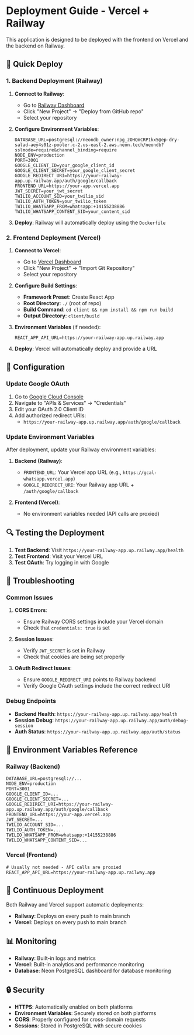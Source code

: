 # Deployment Guide - Vercel + Railway

This application is designed to be deployed with the frontend on Vercel and the backend on Railway.

## 🚀 Quick Deploy

### 1. Backend Deployment (Railway)

1. **Connect to Railway**:
   - Go to [Railway Dashboard](https://railway.app/dashboard)
   - Click "New Project" → "Deploy from GitHub repo"
   - Select your repository

2. **Configure Environment Variables**:
   ```env
   DATABASE_URL=postgresql://neondb_owner:npg_zOHQmCRP1kx5@ep-dry-salad-aey4s01z-pooler.c-2.us-east-2.aws.neon.tech/neondb?sslmode=require&channel_binding=require
   NODE_ENV=production
   PORT=3001
   GOOGLE_CLIENT_ID=your_google_client_id
   GOOGLE_CLIENT_SECRET=your_google_client_secret
   GOOGLE_REDIRECT_URI=https://your-railway-app.up.railway.app/auth/google/callback
   FRONTEND_URL=https://your-app.vercel.app
   JWT_SECRET=your_jwt_secret
   TWILIO_ACCOUNT_SID=your_twilio_sid
   TWILIO_AUTH_TOKEN=your_twilio_token
   TWILIO_WHATSAPP_FROM=whatsapp:+14155238886
   TWILIO_WHATSAPP_CONTENT_SID=your_content_sid
   ```

3. **Deploy**: Railway will automatically deploy using the `Dockerfile`

### 2. Frontend Deployment (Vercel)

1. **Connect to Vercel**:
   - Go to [Vercel Dashboard](https://vercel.com/dashboard)
   - Click "New Project" → "Import Git Repository"
   - Select your repository

2. **Configure Build Settings**:
   - **Framework Preset**: Create React App
   - **Root Directory**: `./` (root of repo)
   - **Build Command**: `cd client && npm install && npm run build`
   - **Output Directory**: `client/build`

3. **Environment Variables** (if needed):
   ```env
   REACT_APP_API_URL=https://your-railway-app.up.railway.app
   ```

4. **Deploy**: Vercel will automatically deploy and provide a URL

## 🔧 Configuration

### Update Google OAuth

1. Go to [Google Cloud Console](https://console.cloud.google.com/)
2. Navigate to "APIs & Services" → "Credentials"
3. Edit your OAuth 2.0 Client ID
4. Add authorized redirect URIs:
   - `https://your-railway-app.up.railway.app/auth/google/callback`

### Update Environment Variables

After deployment, update your Railway environment variables:

1. **Backend (Railway)**:
   - `FRONTEND_URL`: Your Vercel app URL (e.g., `https://gcal-whatsapp.vercel.app`)
   - `GOOGLE_REDIRECT_URI`: Your Railway app URL + `/auth/google/callback`

2. **Frontend (Vercel)**:
   - No environment variables needed (API calls are proxied)

## 🔍 Testing the Deployment

1. **Test Backend**: Visit `https://your-railway-app.up.railway.app/health`
2. **Test Frontend**: Visit your Vercel URL
3. **Test OAuth**: Try logging in with Google

## 🐛 Troubleshooting

### Common Issues

1. **CORS Errors**:
   - Ensure Railway CORS settings include your Vercel domain
   - Check that `credentials: true` is set

2. **Session Issues**:
   - Verify `JWT_SECRET` is set in Railway
   - Check that cookies are being set properly

3. **OAuth Redirect Issues**:
   - Ensure `GOOGLE_REDIRECT_URI` points to Railway backend
   - Verify Google OAuth settings include the correct redirect URI

### Debug Endpoints

- **Backend Health**: `https://your-railway-app.up.railway.app/health`
- **Session Debug**: `https://your-railway-app.up.railway.app/auth/debug-session`
- **Auth Status**: `https://your-railway-app.up.railway.app/auth/status`

## 📝 Environment Variables Reference

### Railway (Backend)
```env
DATABASE_URL=postgresql://...
NODE_ENV=production
PORT=3001
GOOGLE_CLIENT_ID=...
GOOGLE_CLIENT_SECRET=...
GOOGLE_REDIRECT_URI=https://your-railway-app.up.railway.app/auth/google/callback
FRONTEND_URL=https://your-app.vercel.app
JWT_SECRET=...
TWILIO_ACCOUNT_SID=...
TWILIO_AUTH_TOKEN=...
TWILIO_WHATSAPP_FROM=whatsapp:+14155238886
TWILIO_WHATSAPP_CONTENT_SID=...
```

### Vercel (Frontend)
```env
# Usually not needed - API calls are proxied
REACT_APP_API_URL=https://your-railway-app.up.railway.app
```

## 🔄 Continuous Deployment

Both Railway and Vercel support automatic deployments:

- **Railway**: Deploys on every push to main branch
- **Vercel**: Deploys on every push to main branch

## 📊 Monitoring

- **Railway**: Built-in logs and metrics
- **Vercel**: Built-in analytics and performance monitoring
- **Database**: Neon PostgreSQL dashboard for database monitoring

## 🔒 Security

- **HTTPS**: Automatically enabled on both platforms
- **Environment Variables**: Securely stored on both platforms
- **CORS**: Properly configured for cross-domain requests
- **Sessions**: Stored in PostgreSQL with secure cookies 